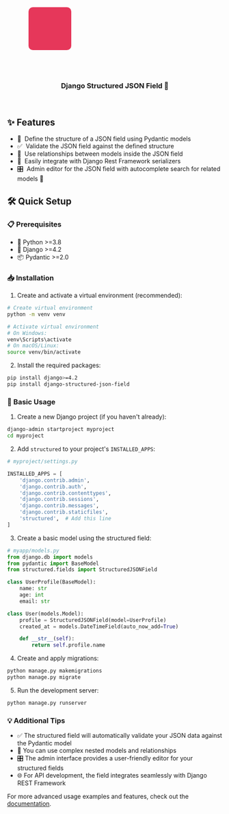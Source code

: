 <div class="logo">
<svg width="200" height="200" viewBox="0 0 200 200" xmlns="http://www.w3.org/2000/svg">

  <!-- Main container (Magenta red background) -->
  <rect x="50" y="50" width="100" height="100" rx="10" ry="10" fill="#E6375A" />
  
  <!-- JSON brackets (styled as "{" and "}") -->
  <path d="M70,70 C80,70 80,85 70,85 C80,85 80,100 70,100" 
        fill="none" stroke="#7C4DFF" stroke-width="8" stroke-linecap="round" />
  <path d="M130,70 C120,70 120,85 130,85 C120,85 120,100 130,100" 
        fill="none" stroke="#7C4DFF" stroke-width="8" stroke-linecap="round" />
  
  <!-- Structured data lines (representing JSON structure) -->
  <line x1="80" y1="115" x2="120" y2="115" stroke="#00E5FF" stroke-width="5" />
  <line x1="80" y1="130" x2="105" y2="130" stroke="#00E5FF" stroke-width="5" />
  
  <!-- Visual elements showing structure -->
  <circle cx="100" cy="85" r="6" fill="#FFD600" />
  <circle cx="85" cy="100" r="6" fill="#FFD600" />
  <circle cx="115" cy="100" r="6" fill="#FFD600" />
  
  <!-- Connect the dots to show relationships -->
  <line x1="100" y1="85" x2="85" y2="100" stroke="#FFD600" stroke-width="2" />
  <line x1="100" y1="85" x2="115" y2="100" stroke="#FFD600" stroke-width="2" />
</svg>
</div>
<h3 style="text-align: center;">Django Structured JSON Field 🧪</h3><br>


## ✨ Features

<!-- Highlight some of the features your module provide here -->

- 📐 &nbsp;Define the structure of a JSON field using Pydantic models
- ✅ &nbsp;Validate the JSON field against the defined structure
- 🔗 &nbsp;Use relationships between models inside the JSON field 
- 🚀 &nbsp;Easily integrate with Django Rest Framework serializers
- 🎛️ &nbsp;Admin editor for the JSON field with autocomplete search for related models 👀


## 🛠️ Quick Setup

### 📋 Prerequisites

- 🐍 Python >=3.8
- 🎯 Django >=4.2
- 📦 Pydantic >=2.0

### 📥 Installation

1. Create and activate a virtual environment (recommended):

```bash
# Create virtual environment
python -m venv venv

# Activate virtual environment
# On Windows:
venv\Scripts\activate
# On macOS/Linux:
source venv/bin/activate
```

2. Install the required packages:

```bash
pip install django>=4.2
pip install django-structured-json-field
```

### 🚀 Basic Usage

1. Create a new Django project (if you haven't already):

```bash
django-admin startproject myproject
cd myproject
```

2. Add `structured` to your project's `INSTALLED_APPS`:

```python
# myproject/settings.py

INSTALLED_APPS = [
    'django.contrib.admin',
    'django.contrib.auth',
    'django.contrib.contenttypes',
    'django.contrib.sessions',
    'django.contrib.messages',
    'django.contrib.staticfiles',
    'structured',  # Add this line
]
```

3. Create a basic model using the structured field:

```python
# myapp/models.py
from django.db import models
from pydantic import BaseModel
from structured.fields import StructuredJSONField

class UserProfile(BaseModel):
    name: str
    age: int
    email: str

class User(models.Model):
    profile = StructuredJSONField(model=UserProfile)
    created_at = models.DateTimeField(auto_now_add=True)

    def __str__(self):
        return self.profile.name
```

4. Create and apply migrations:

```bash
python manage.py makemigrations
python manage.py migrate
```

5. Run the development server:

```bash
python manage.py runserver
```

### 💡 Additional Tips

- ✅ The structured field will automatically validate your JSON data against the Pydantic model
- 🔄 You can use complex nested models and relationships
- 🎛️ The admin interface provides a user-friendly editor for your structured fields
- 🌐 For API development, the field integrates seamlessly with Django REST Framework

For more advanced usage examples and features, check out the [documentation](docs/README.md).